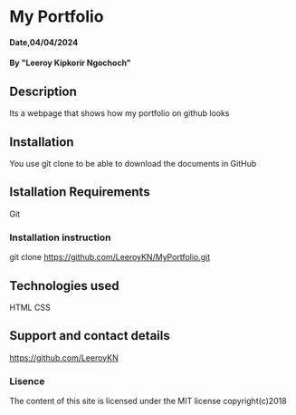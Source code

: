 # My Portfolio
#### Date,04/04/2024
#### By "Leeroy Kipkorir Ngochoch"
## Description
Its a webpage that shows how my portfolio on github looks
## Installation
You use git clone to be able to download the documents in GitHub
## Istallation Requirements
Git
### Installation instruction
git clone https://github.com/LeeroyKN/MyPortfolio.git
## Technologies used
HTML 
CSS
## Support and contact details
https://github.com/LeeroyKN
### Lisence 
The content of this site is licensed under the MIT license
copyright(c)2018